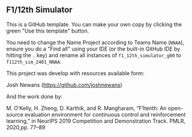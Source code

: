 ## F1/12th Simulator

This is a GitHub template. You can make your own copy by clicking the green "Use this template" button.

You need to change the Name Project according to Teams Name (`NNAA`), ensure you do a "Find all" using your IDE (or the built-in GitHub IDE by hitting the `.` key) and rename all instances of `f1_12th_simulator_g00` to `f112th_sim_2401_NNAA`.

This project was develop with resources available form:

Josh Newans (https://github.com/joshnewans)

And the work done by:

M. O’Kelly, H. Zheng, D. Karthik, and R. Mangharam, “F1tenth: An open-source evaluation environment for continuous control and reinforcement learning,” in NeurIPS 2019 Competition and Demonstration Track. PMLR, 2020,pp. 77–89
